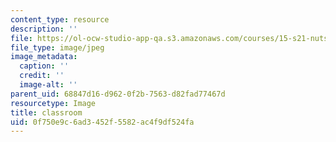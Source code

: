 ```yaml
---
content_type: resource
description: ''
file: https://ol-ocw-studio-app-qa.s3.amazonaws.com/courses/15-s21-nuts-and-bolts-of-business-plans-january-iap-2014/0f750e9c6ad3452f5582ac4f9df524fa_10-2501-700x525.jpg
file_type: image/jpeg
image_metadata:
  caption: ''
  credit: ''
  image-alt: ''
parent_uid: 68847d16-d962-0f2b-7563-d82fad77467d
resourcetype: Image
title: classroom
uid: 0f750e9c-6ad3-452f-5582-ac4f9df524fa
---
```

